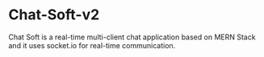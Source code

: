 # Chat-Soft-v2
Chat Soft is a real-time multi-client chat application based on MERN Stack and it uses socket.io for real-time communication.
